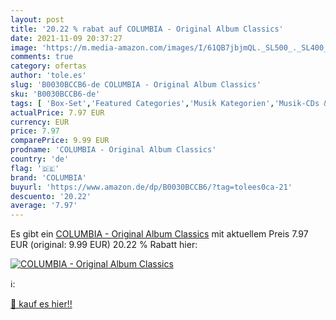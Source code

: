 ```yaml
---
layout: post
title: '20.22 % rabat auf COLUMBIA - Original Album Classics'
date: 2021-11-09 20:37:27
image: 'https://m.media-amazon.com/images/I/61QB7jbjmQL._SL500_._SL400_.jpg'
comments: true
category: ofertas
author: 'tole.es'
slug: 'B0030BCCB6-de COLUMBIA - Original Album Classics'
sku: 'B0030BCCB6-de'
tags: [ 'Box-Set','Featured Categories','Musik Kategorien','Musik-CDs & Vinyl','Pop','columbia', ]
actualPrice: 7.97 EUR
currency: EUR
price: 7.97
comparePrice: 9.99 EUR
prodname: 'COLUMBIA - Original Album Classics'
country: 'de'
flag: '🇩🇪'
brand: 'COLUMBIA'
buyurl: 'https://www.amazon.de/dp/B0030BCCB6/?tag=tolees0ca-21'
descuento: '20.22'
average: '7.97'
---
```


Es gibt ein [COLUMBIA - Original Album Classics](https://www.amazon.de/dp/B0030BCCB6/?tag=tolees0ca-21) mit aktuellem Preis 7.97 EUR (original: 9.99 EUR) 20.22 % Rabatt hier:

[![COLUMBIA - Original Album Classics](https://m.media-amazon.com/images/I/61QB7jbjmQL._SL500_._SL400_.jpg)](https://www.amazon.de/dp/B0030BCCB6/?tag=tolees0ca-21)

ℹ️:


[🛒 kauf es hier!!](https://www.amazon.de/dp/B0030BCCB6/?tag=tolees0ca-21)
